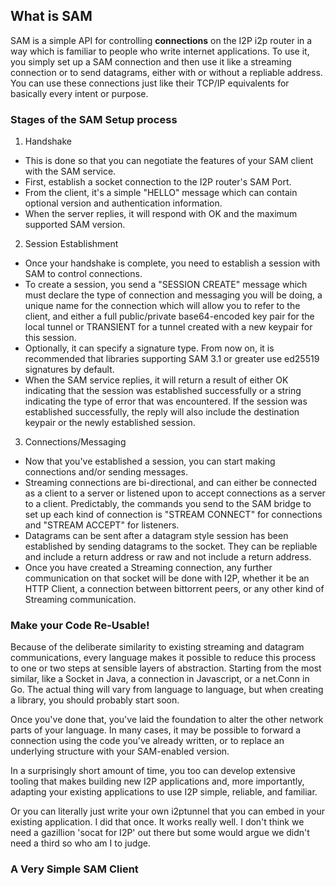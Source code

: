 What is SAM
-----------

SAM is a simple API for controlling **connections** on the I2P i2p router in a
way which is familiar to people who write internet applications. To use it, you
simply set up a SAM connection and then use it like a streaming connection or
to send datagrams, either with or without a repliable address. You can use these
connections just like their TCP/IP equivalents for basically every intent or
purpose.

### Stages of the SAM Setup process

 1. Handshake
  - This is done so that you can negotiate the features of your SAM client with
  the SAM service.
  - First, establish a socket connection to the I2P router's SAM Port.
  - From the client, it's a simple "HELLO" message which can contain optional
  version and authentication information.
  - When the server replies, it will respond with OK and the maximum supported
  SAM version.
 2. Session Establishment
  - Once your handshake is complete, you need to establish a session with SAM
  to control connections.
  - To create a session, you send a "SESSION CREATE" message which must declare
  the type of connection and messaging you will be doing, a unique name for
  the connection which will allow you to refer to the client, and either a full
  public/private base64-encoded key pair for the local tunnel or TRANSIENT for
  a tunnel created with a new keypair for this session.
  - Optionally, it can specify a signature type. From now on, it is recommended
  that libraries supporting SAM 3.1 or greater use ed25519 signatures by
  default.
  - When the SAM service replies, it will return a result of either OK
  indicating that the session was established successfully or a string
  indicating the type of error that was encountered. If the session was
  established successfully, the reply will also include the destination keypair
  or the newly established session.
 3. Connections/Messaging
  - Now that you've established a session, you can start making connections
  and/or sending messages.
  - Streaming connections are bi-directional, and can either be connected as
  a client to a server or listened upon to accept connections as a server to a
  client. Predictably, the commands you send to the SAM bridge to set up each
  kind of connection is "STREAM CONNECT" for connections and "STREAM ACCEPT"
  for listeners.
  - Datagrams can be sent after a datagram style session has been established
  by sending datagrams to the socket. They can be repliable and include a return
  address or raw and not include a return address.
  - Once you have created a Streaming connection, any further communication on
  that socket  will be done with I2P, whether it be an HTTP Client, a connection
  between bittorrent peers, or any other kind of Streaming communication.

### Make your Code Re-Usable!

Because of the deliberate similarity to existing streaming and datagram
communications, every language makes it possible to reduce this process to one
or two steps at sensible layers of abstraction. Starting from the most similar,
like a Socket in Java, a connection in Javascript, or a net.Conn in Go. The
actual thing will vary from language to language, but when creating a library,
you should probably start soon.

Once you've done that, you've laid the foundation to alter the other network
parts of your language. In many cases, it may be possible to forward a
connection using the code you've already written, or to replace an underlying
structure with your SAM-enabled version.

In a surprisingly short amount of time, you too can develop extensive tooling
that makes building new I2P applications and, more importantly, adapting your
existing applications to use I2P simple, reliable, and familiar.

Or you can literally just write your own i2ptunnel that you can embed in your
existing application. I did that once. It works really well. I don't think we
need a gazillion 'socat for I2P' out there but some would argue we didn't need
a third so who am I to judge.

### A Very Simple SAM Client


